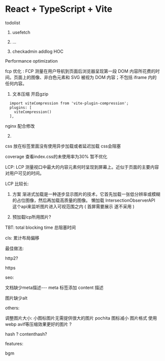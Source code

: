 # React + TypeScript + Vite

todolist


1. usefetch

2. ...


3. checkadmin addlog HOC




Performance optimization

fcp 优化 : FCP 测量在用户导航到页面后浏览器呈现第一段 DOM 内容所花费的时间。页面上的图像、非白色元素和 SVG 被视为 DOM 内容；不包括 iframe 内的任何内容。

1. 文本压缩 开启gzip
```
  import viteCompression from 'vite-plugin-compression';
  plugins: [
    viteCompression()
  ],
```
nginx 配合修改

2. 
  css 放在<head></head>标签里面没有使用异步加载或者延迟加载 css会阻塞

  coverage 查看index.css的未使用率为30% 暂不优化


LCP:  LCP 测量视口中最大的内容元素何时呈现到屏幕上。近似于页面的主要内容对用户可见的时间。

LCP 比较长: 
1. 方案 渐进式加载是一种逐步显示图片的技术，它首先加载一张低分辨率或模糊的占位图像，然后再加载高质量的图像。   懒加载 IntersectionObserverAPI 这个api来监听图片进入可视范围之内 ( 首屏需要展示 遂不采用 )

2. 预加载lcp所用图片?


TBT: total blocking time
总阻塞时间


cls: 累计布局偏移




最佳做法: 

  http2?



  https




seo: 

文档缺少meta描述--- meta 标签添加 content 描述


图片缺少alt



others: 

  调整图片大小:  小图标图片无需提供很大的图片 pochita 图标减小
  图片格式 使用webp avif等压缩效果更好的图片 ?






hash ? contenthash? 







features:


  bgm